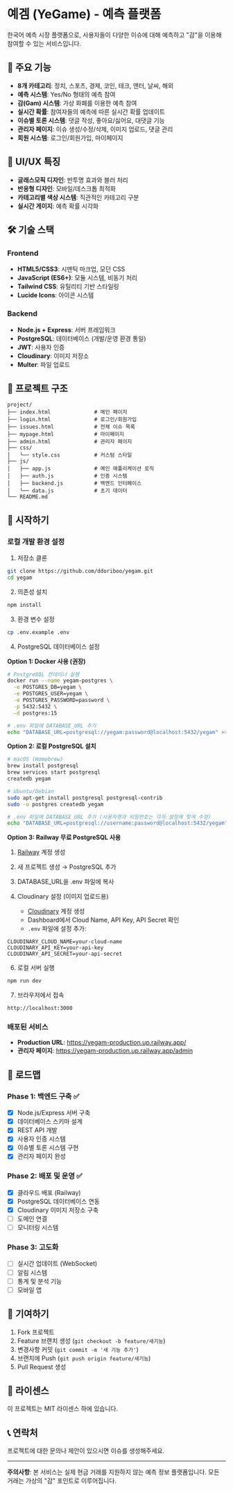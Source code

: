 # 예겜 (YeGame) - 예측 플랫폼

한국어 예측 시장 플랫폼으로, 사용자들이 다양한 이슈에 대해 예측하고 "감"을 이용해 참여할 수 있는 서비스입니다.

## 🚀 주요 기능

- **8개 카테고리**: 정치, 스포츠, 경제, 코인, 테크, 엔터, 날씨, 해외
- **예측 시스템**: Yes/No 형태의 예측 참여
- **감(Gam) 시스템**: 가상 화폐를 이용한 예측 참여
- **실시간 확률**: 참여자들의 예측에 따른 실시간 확률 업데이트
- **이슈별 토론 시스템**: 댓글 작성, 좋아요/싫어요, 대댓글 기능
- **관리자 페이지**: 이슈 생성/수정/삭제, 이미지 업로드, 댓글 관리
- **회원 시스템**: 로그인/회원가입, 마이페이지

## 🎨 UI/UX 특징

- **글래스모픽 디자인**: 반투명 효과와 블러 처리
- **반응형 디자인**: 모바일/데스크톱 최적화
- **카테고리별 색상 시스템**: 직관적인 카테고리 구분
- **실시간 게이지**: 예측 확률 시각화

## 🛠 기술 스택

### Frontend
- **HTML5/CSS3**: 시맨틱 마크업, 모던 CSS
- **JavaScript (ES6+)**: 모듈 시스템, 비동기 처리
- **Tailwind CSS**: 유틸리티 기반 스타일링
- **Lucide Icons**: 아이콘 시스템

### Backend
- **Node.js + Express**: 서버 프레임워크
- **PostgreSQL**: 데이터베이스 (개발/운영 환경 통일)
- **JWT**: 사용자 인증 
- **Cloudinary**: 이미지 저장소
- **Multer**: 파일 업로드

## 📁 프로젝트 구조

```
project/
├── index.html              # 메인 페이지
├── login.html              # 로그인/회원가입
├── issues.html             # 전체 이슈 목록
├── mypage.html             # 마이페이지
├── admin.html              # 관리자 페이지
├── css/
│   └── style.css           # 커스텀 스타일
├── js/
│   ├── app.js              # 메인 애플리케이션 로직
│   ├── auth.js             # 인증 시스템
│   ├── backend.js          # 백엔드 인터페이스
│   └── data.js             # 초기 데이터
└── README.md
```

## 🚀 시작하기

### 로컬 개발 환경 설정

1. 저장소 클론
```bash
git clone https://github.com/ddoriboo/yegam.git
cd yegam
```

2. 의존성 설치
```bash
npm install
```

3. 환경 변수 설정
```bash
cp .env.example .env
```

4. PostgreSQL 데이터베이스 설정

**Option 1: Docker 사용 (권장)**
```bash
# PostgreSQL 컨테이너 실행
docker run --name yegam-postgres \
  -e POSTGRES_DB=yegam \
  -e POSTGRES_USER=yegam \
  -e POSTGRES_PASSWORD=password \
  -p 5432:5432 \
  -d postgres:15

# .env 파일에 DATABASE_URL 추가
echo "DATABASE_URL=postgresql://yegam:password@localhost:5432/yegam" >> .env
```

**Option 2: 로컬 PostgreSQL 설치**
```bash
# macOS (Homebrew)
brew install postgresql
brew services start postgresql
createdb yegam

# Ubuntu/Debian
sudo apt-get install postgresql postgresql-contrib
sudo -u postgres createdb yegam

# .env 파일에 DATABASE_URL 추가 (사용자명과 비밀번호는 각자 설정에 맞게 수정)
echo "DATABASE_URL=postgresql://username:password@localhost:5432/yegam" >> .env
```

**Option 3: Railway 무료 PostgreSQL 사용**
1. [Railway](https://railway.app/) 계정 생성
2. 새 프로젝트 생성 → PostgreSQL 추가
3. DATABASE_URL을 .env 파일에 복사

5. Cloudinary 설정 (이미지 업로드용)
   - [Cloudinary](https://cloudinary.com/) 계정 생성
   - Dashboard에서 Cloud Name, API Key, API Secret 확인
   - `.env` 파일에 설정 추가:
```env
CLOUDINARY_CLOUD_NAME=your-cloud-name
CLOUDINARY_API_KEY=your-api-key
CLOUDINARY_API_SECRET=your-api-secret
```

6. 로컬 서버 실행
```bash
npm run dev
```

7. 브라우저에서 접속
```
http://localhost:3000
```

### 배포된 서비스
- **Production URL**: https://yegam-production.up.railway.app/
- **관리자 페이지**: https://yegam-production.up.railway.app/admin

## 🔮 로드맵

### Phase 1: 백엔드 구축 ✅
- [x] Node.js/Express 서버 구축
- [x] 데이터베이스 스키마 설계
- [x] REST API 개발
- [x] 사용자 인증 시스템
- [x] 이슈별 토론 시스템 구현
- [x] 관리자 페이지 완성

### Phase 2: 배포 및 운영 ✅
- [x] 클라우드 배포 (Railway)
- [x] PostgreSQL 데이터베이스 연동
- [x] Cloudinary 이미지 저장소 구축
- [ ] 도메인 연결
- [ ] 모니터링 시스템

### Phase 3: 고도화
- [ ] 실시간 업데이트 (WebSocket)
- [ ] 알림 시스템
- [ ] 통계 및 분석 기능
- [ ] 모바일 앱

## 🤝 기여하기

1. Fork 프로젝트
2. Feature 브랜치 생성 (`git checkout -b feature/새기능`)
3. 변경사항 커밋 (`git commit -m '새 기능 추가'`)
4. 브랜치에 Push (`git push origin feature/새기능`)
5. Pull Request 생성

## 📄 라이센스

이 프로젝트는 MIT 라이센스 하에 있습니다.

## 📞 연락처

프로젝트에 대한 문의나 제안이 있으시면 이슈를 생성해주세요.

---

**주의사항**: 본 서비스는 실제 현금 거래를 지원하지 않는 예측 정보 플랫폼입니다. 모든 거래는 가상의 "감" 포인트로 이루어집니다.